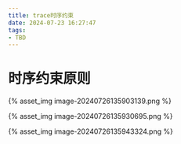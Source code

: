 ```yaml
---
title: trace时序约束
date: 2024-07-23 16:27:47
tags:
- TBD
---
```




# 时序约束原则

{% asset_img image-20240726135903139.png %}

{% asset_img image-20240726135930695.png %}

{% asset_img image-20240726135943324.png %}

